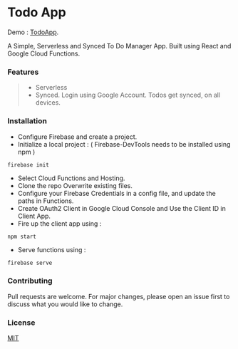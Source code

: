 # Todo App

Demo : [TodoApp](https://todoapp-7ee2e.firebaseapp.com/).

A Simple, Serverless and Synced To Do Manager App. 
Built using React and Google Cloud Functions.

### 
### Features

> - Serverless
> - Synced. Login using Google Account. Todos get synced, on all devices.

### Installation

- Configure Firebase and create a project.
- Initialize a local project : ( Firebase-DevTools needs to be installed using npm )
```bash
firebase init
```
- Select Cloud Functions and Hosting. 
- Clone the repo Overwrite existing files. 
- Configure your Firebase Credentials in a config file, and update the paths in Functions. 
- Create OAuth2 Client in Google Cloud Console and Use the Client ID in Client App.
- Fire up the client app using :

```
npm start
```
- Serve functions using :
```
firebase serve
```




### Contributing
Pull requests are welcome. For major changes, please open an issue first to discuss what you would like to change.


### License
[MIT](https://choosealicense.com/licenses/mit/)
